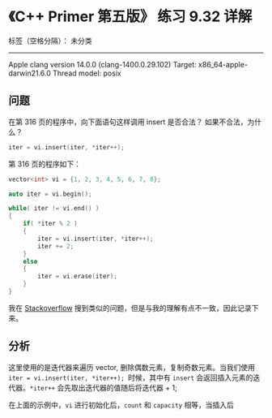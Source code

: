 ﻿# 《C++ Primer 第五版》 练习 9.32 详解

标签（空格分隔）： 未分类

---
Apple clang version 14.0.0 (clang-1400.0.29.102)
Target: x86_64-apple-darwin21.6.0
Thread model: posix

## 问题

在第 316 页的程序中，向下面语句这样调用 insert 是否合法？ 如果不合法，为什么？ 

```c++
iter = vi.insert(iter, *iter++);
```

第 316 页的程序如下：

```c++
vector<int> vi = {1, 2, 3, 4, 5, 6, 7, 8};

auto iter = vi.begin();

while( iter != vi.end() )
{
	if( *iter % 2 )
	{			
		iter = vi.insert(iter, *iter++);	
		iter += 2;
	}
	else
	{
		iter = vi.erase(iter);
	}		
}

```
我在 [Stackoverflow](https://stackoverflow.com/questions/17574944/post-incrementing-an-iterator-after-de-referencing-iter-how-is-it-evaluate) 搜到类似的问题，但是与我的理解有点不一致，因此记录下来。

## 分析

这里使用的是迭代器来遍历 vector, 删除偶数元素，复制奇数元素。当我们使用 `iter = vi.insert(iter, *iter++); `时候，其中有 `insert` 会返回插入元素的迭代器。`*iter++` 会先取出迭代器的值随后将迭代器 + 1;

在上面的示例中，`vi` 进行初始化后，`count` 和 `capacity` 相等，当插入后













